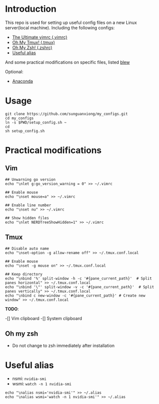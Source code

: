 # Introduction
This repo is used for setting up useful config files on a new Linux server(local machine). Including the following configs:
- [The Ultimate vimrc (.vimrc)](https://github.com/amix/vimrc)
- [Oh My Tmux! (.tmux)](https://github.com/gpakosz/.tmux)
- [Oh My Zsh! (.zshrc)](https://github.com/robbyrussell/oh-my-zsh)
- [Useful alias](#Useful-alias)

And some practical modifications on specific files, listed [blew](#Practical-modifications)

Optional:
- [Anaconda](https://www.anaconda.com/distribution/)

# Usage
```
git clone https://github.com/sunguanxiong/my_configs.git
cd my_configs
ln -s $PWD/setup_config.sh ~
cd
sh setup_config.sh
```


# Practical modifications
## Vim
```
## Unwarning go version
echo "\nlet g:go_version_warning = 0" >> ~/.vimrc

## Enable mouse
echo "\nset mouse=a" >> ~/.vimrc

## Enable line number
echo "\nset nu" >> ~/.vimrc

## Show hidden files
echo "\nlet NERDTreeShowHidden=1" >> ~/.vimrc
```

## Tmux
```
## Disable auto name
echo "\nset-option -g allow-rename off" >> ~/.tmux.conf.local

## Enable mouse
echo "\nset -g mouse on" >> ~/.tmux.conf.local

## Keep directory
echo "\nbind '%' split-window -h -c '#{pane_current_path}'  # Split panes horizontal" >> ~/.tmux.conf.local
echo "\nbind '\"' split-window -v -c '#{pane_current_path}'  # Split panes vertically" >> ~/.tmux.conf.local
echo "\nbind c new-window -c '#{pane_current_path}' # Create new window" >> ~/.tmux.conf.local
```
**TODO**:

-[] Vim clipboard
-[] System clipboard

## Oh my zsh
- Do not change to zsh immediately after installation 


# Useful alias
- nsmi: `nvidia-smi`
- wsmi: `watch -n 1 nvidia-smi`

```
echo "\nalias nsmi='nvidia-smi'" >> ~/.alias
echo "\nalias wsmi='watch -n 1 nvidia-smi'" >> ~/.alias
```
